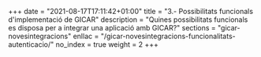 +++
date        = "2021-08-17T17:11:42+01:00"
title       = "3.- Possibilitats funcionals d'implementació de GICAR"
description = "Quines possibilitats funcionals es disposa per a integrar una aplicació amb GICAR?"
sections    = "gicar-novesintegracions"
enllac		= "/gicar-novesintegracions-funcionalitats-autenticacio/"
no_index 	= true
weight 		= 2
+++
